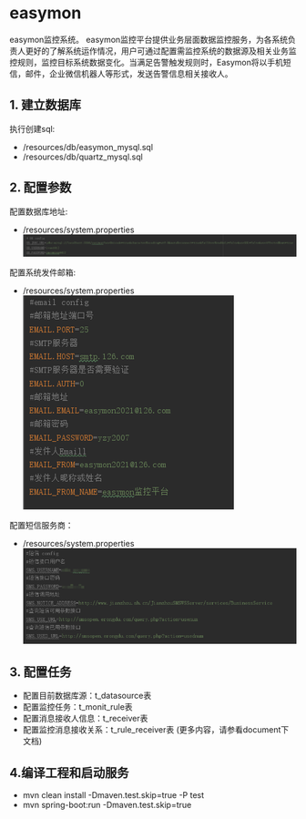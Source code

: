 # easymon
easymon监控系统。
easymon监控平台提供业务层面数据监控服务，为各系统负责人更好的了解系统运作情况，用户可通过配置需监控系统的数据源及相关业务监控规则，监控目标系统数据变化。当满足告警触发规则时，Easymon将以手机短信，邮件，企业微信机器人等形式，发送告警信息相关接收人。

## 1. 建立数据库
执行创建sql: 
  - /resources/db/easymon_mysql.sql 
  - /resources/db/quartz_mysql.sql
  
## 2. 配置参数
配置数据库地址:
 -  /resources/system.properties
    ![image](src\main\resources\img\DBconfig.png)
    
配置系统发件邮箱:
 -  /resources/system.properties
    ![image](src\main\resources\img\email.png)
    
配置短信服务商：
 -  /resources/system.properties
    ![image](src\main\resources\img\smsConfig.png)

## 3. 配置任务
- 配置目前数据库源：t_datasource表
- 配置监控任务：t_monit_rule表
- 配置消息接收人信息：t_receiver表
- 配置监控消息接收关系：t_rule_receiver表
(更多内容，请参看document下文档)

## 4.编译工程和启动服务
- mvn clean install -Dmaven.test.skip=true -P test
- mvn spring-boot:run -Dmaven.test.skip=true